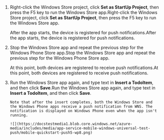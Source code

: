 
1. <span data-ttu-id="e0c08-101">Right-click the Windows Store project, click **Set as StartUp Project**, then press the F5 key to run the Windows Store app.</span><span class="sxs-lookup"><span data-stu-id="e0c08-101">Right-click the Windows Store project, click **Set as StartUp Project**, then press the F5 key to run the Windows Store app.</span></span>
   
    <span data-ttu-id="e0c08-102">After the app starts, the device is registered for push notifications.</span><span class="sxs-lookup"><span data-stu-id="e0c08-102">After the app starts, the device is registered for push notifications.</span></span>
2. <span data-ttu-id="e0c08-103">Stop the Windows Store app and repeat the previous step for the Windows Phone Store app.</span><span class="sxs-lookup"><span data-stu-id="e0c08-103">Stop the Windows Store app and repeat the previous step for the Windows Phone Store app.</span></span>
   
    <span data-ttu-id="e0c08-104">At this point, both devices are registered to receive push notifications.</span><span class="sxs-lookup"><span data-stu-id="e0c08-104">At this point, both devices are registered to receive push notifications.</span></span>
3. <span data-ttu-id="e0c08-105">Run the Windows Store app again, and type text in **Insert a TodoItem**, and then click **Save**.</span><span class="sxs-lookup"><span data-stu-id="e0c08-105">Run the Windows Store app again, and type text in **Insert a TodoItem**, and then click **Save**.</span></span>
   
       Note that after the insert completes, both the Windows Store and the Windows Phone apps receive a push notification from WNS. The notification is displayed on Windows Phone even when the app isn't running.
   
       ![](https://docstestmedia1.blob.core.windows.net/azure-media/includes/media/app-service-mobile-windows-universal-test-push/mobile-quickstart-push5-wp8.png)


